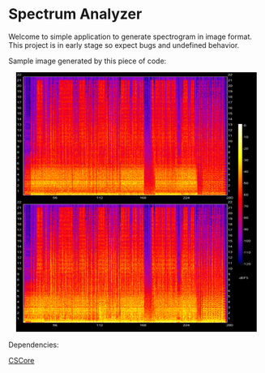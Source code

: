 # Spectrum Analyzer
Welcome to simple application to generate spectrogram in image format.
This project is in early stage so expect bugs and undefined behavior.

Sample image generated by this piece of code:
<p align="center">
  <img width="475" height="512" src="https://github.com/Tercu/SpectrumAnalyser/blob/main/.github/SampleImages/SampleImage.png">
</p>

Dependencies:

[CSCore](https://github.com/filoe/cscore)
